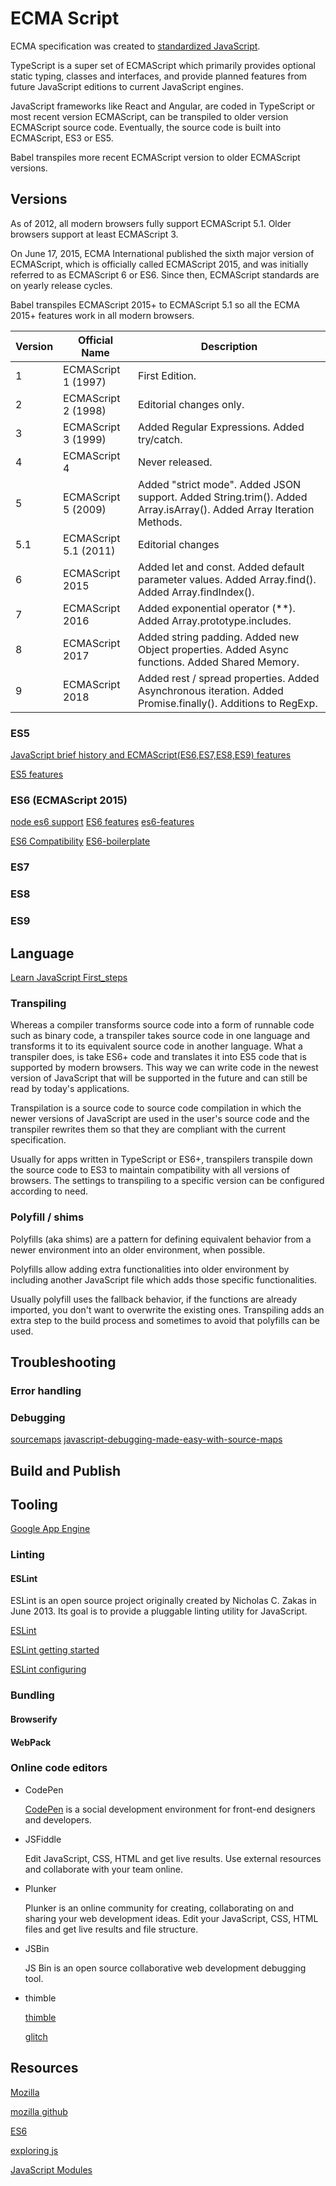# ECMA Script

ECMA specification was created to [standardized JavaScript](http://www.ecma-international.org/publications/standards/Ecma-262.htm).

TypeScript is a super set of ECMAScript which primarily provides optional static typing, classes and interfaces, and provide planned features from future JavaScript editions to current JavaScript engines.

JavaScript frameworks like React and Angular, are coded in TypeScript or most recent version ECMAScript, can be transpiled to older version ECMAScript source code. Eventually, the source code is built into ECMAScript, ES3 or ES5.

Babel transpiles more recent ECMAScript version to older ECMAScript versions.

## Versions

As of 2012, all modern browsers fully support ECMAScript 5.1. Older browsers support at least ECMAScript 3.

On June 17, 2015, ECMA International published the sixth major version of ECMAScript, which is officially called ECMAScript 2015, and was initially referred to as ECMAScript 6 or ES6. Since then, ECMAScript standards are on yearly release cycles.

Babel transpiles ECMAScript 2015+ to ECMAScript 5.1 so all the ECMA 2015+ features work in all modern browsers.

| Version | Official Name         | Description                                                                                                         |
| ------- | --------------------- | ------------------------------------------------------------------------------------------------------------------- |
| 1       | ECMAScript 1 (1997)   | First Edition.                                                                                                      |
| 2       | ECMAScript 2 (1998)   | Editorial changes only.                                                                                             |
| 3       | ECMAScript 3 (1999)   | Added Regular Expressions. Added try/catch.                                                                         |
| 4       | ECMAScript 4          | Never released.                                                                                                     |
| 5       | ECMAScript 5 (2009)   | Added "strict mode". Added JSON support. Added String.trim(). Added Array.isArray(). Added Array Iteration Methods. |
| 5.1     | ECMAScript 5.1 (2011) | Editorial changes                                                                                                   |
| 6       | ECMAScript 2015       | Added let and const. Added default parameter values. Added Array.find(). Added Array.findIndex().                   |
| 7       | ECMAScript 2016       | Added exponential operator (\*\*). Added Array.prototype.includes.                                                  |
| 8       | ECMAScript 2017       | Added string padding. Added new Object properties. Added Async functions. Added Shared Memory.                      |
| 9       | ECMAScript 2018       | Added rest / spread properties. Added Asynchronous iteration. Added Promise.finally(). Additions to RegExp.         |

### ES5

[JavaScript brief history and ECMAScript(ES6,ES7,ES8,ES9) features](https://medium.com/@madasamy/javascript-brief-history-and-ecmascript-es6-es7-es8-features-673973394df4)

[ES5 features](https://www.w3schools.com/js/js_es5.asp)

### ES6 (ECMAScript 2015)

[node es6 support](https://nodejs.org/en/docs/es6/)
[ES6 features](https://www.w3schools.com/js/js_es6.asp)
[es6-features](http://es6-features.org)

[ES6 Compatibility](http://kangax.github.io/compat-table/es6/)
[ES6-boilerplate](https://github.com/metagrover/ES6-boilerplate)

### ES7

### ES8

### ES9

## Language

[Learn JavaScript First_steps](https://developer.mozilla.org/en-US/docs/Learn/JavaScript/First_steps/What_is_JavaScript)

### Transpiling

Whereas a compiler transforms source code into a form of runnable code such as binary code, a transpiler takes source code in one language and transforms it to its equivalent source code in another language. What a transpiler does, is take ES6+ code and translates it into ES5 code that is supported by modern browsers. This way we can write code in the newest version of JavaScript that will be supported in the future and can still be read by today's applications.

Transpilation is a source code to source code compilation in which the newer versions of JavaScript are used in the user's source code and the transpiler rewrites them so that they are compliant with the current specification.

Usually for apps written in TypeScript or ES6+, transpilers transpile down the source code to ES3 to maintain compatibility with all versions of browsers. The settings to transpiling to a specific version can be configured according to need.

### Polyfill / shims

Polyfills (aka shims) are a pattern for defining equivalent behavior from a newer environment into an older environment, when possible.

Polyfills allow adding extra functionalities into older environment by including another JavaScript file which adds those specific functionalities.

Usually polyfill uses the fallback behavior, if the functions are already imported, you don't want to overwrite the existing ones. Transpiling adds an extra step to the build process and sometimes to avoid that polyfills can be used.

## Troubleshooting

### Error handling

### Debugging

[sourcemaps](https://raygun.com/documentation/product-guides/crash-reporting/sourcemaps/)
[javascript-debugging-made-easy-with-source-maps](https://raygun.com/blog/javascript-debugging-made-easy-with-source-maps/)

## Build and Publish

## Tooling

[Google App Engine](https://cloud.google.com/appengine/)

### Linting

#### ESLint

ESLint is an open source project originally created by Nicholas C. Zakas in June 2013. Its goal is to provide a pluggable linting utility for JavaScript.

[ESLint](https://eslint.org/)

[ESLint getting started](https://eslint.org/docs/user-guide/getting-started)

[ESLint configuring](https://eslint.org/docs/user-guide/configuring)

### Bundling

#### Browserify

#### WebPack

### Online code editors

- CodePen

  [CodePen](https://codepen.io/) is a social development environment for front-end designers and developers.

- JSFiddle

  Edit JavaScript, CSS, HTML and get live results. Use external resources and collaborate with your team online.

- Plunker

  Plunker is an online community for creating, collaborating on and sharing your web development ideas. Edit your JavaScript, CSS, HTML files and get live results and file structure.

- JSBin

  JS Bin is an open source collaborative web development debugging tool.

- thimble

  [thimble](https://thimble.mozilla.org/en-US/)

  [glitch](https://glitch.com/)

## Resources

[Mozilla](https://developer.mozilla.org/en-US/docs/Web/JavaScript)

[mozilla github](https://github.com/mdn)

[ES6](https://app.pluralsight.com/library/courses/es6-with-typescript/)

[exploring js](http://exploringjs.com/)

[JavaScript Modules](https://jsmodules.io/)
